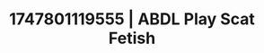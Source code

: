 ---
categories:
- Ass worship
- Gymnastics
- Sensual cosplay
- Romantasy erotica
- Mirror play
image: /assets/images/1747801119555.jpg
layout: post
seo:
  description: Featured content with high-quality ABDL Play, Scat Fetish. HD images
    available.
  keywords: ABDL Play, Scat Fetish
  og_image: /assets/images/1747801119555.jpg
  schema_type: VisualArtwork
tags:
- ABDL Play
- Scat Fetish
- '#1747801119555'
title: 1747801119555 | ABDL Play Scat Fetish
---